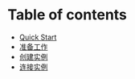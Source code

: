 # Table of contents

* [Quick Start](README.md)
* [准备工作](zhun-bei-gong-zuo.md)
* [创建实例](chuang-jian-shi-li.md)
* [连接实例](lian-jie-shi-li.md)
